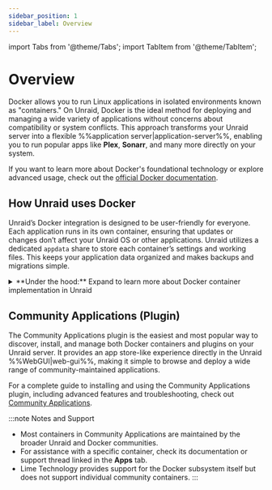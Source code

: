 ```yaml
---
sidebar_position: 1
sidebar_label: Overview
---
```


import Tabs from '@theme/Tabs';
import TabItem from '@theme/TabItem';

# Overview

Docker allows you to run Linux applications in isolated environments known as "containers." On Unraid, Docker is the ideal method for deploying and managing a wide variety of applications without concerns about compatibility or system conflicts. This approach transforms your Unraid server into a flexible %%application server|application-server%%, enabling you to run popular apps like **Plex**, **Sonarr**, and many more directly on your system.

If you want to learn more about Docker's foundational technology or explore advanced usage, check out the [official Docker documentation](https://docs.docker.com/).

## How Unraid uses Docker

Unraid’s Docker integration is designed to be user-friendly for everyone. Each application runs in its own container, ensuring that updates or changes don’t affect your Unraid OS or other applications. Unraid utilizes a dedicated `appdata` share to store each container’s settings and working files. This keeps your application data organized and makes backups and migrations simple.

<details>
<summary>**Under the hood:** Expand to learn more about Docker container implementation in Unraid</summary>

Unraid uses Docker to create separate environments for running Linux-based applications. Each Docker container operates independently from the Unraid operating system and other containers, which enhances both stability and compatibility.

<h4>Implementation details</h4>

- **Storage:** All the data and programs for each container are stored in a single %%virtual disk image|virtual-disk-images%% file called `docker.img`. By default, this file is found in the `system` %%user share|user-share%%, which usually utilizes the %%cache pool|cache-pool%% for better speed.
- **File system:** The `docker.img` file uses the %%BTRFS|btrfs%% file system and is mounted internally by Unraid. For more information on file systems, see [File systems](../manage-storage/file-systems.md).
- **Configuration:** When you set up a container, Unraid saves your configuration as a %%VM XML template|vm-xml-templates%% on the flash drive. This makes it easy to reinstall or restore containers with your preferred settings.
- **Templates:** Many popular containers come with ready-made templates, making the initial setup less complicated.
- **Performance:** It’s a good idea to store `docker.img` on the %%cache pool|cache-pool%% (if you have one) for the best performance.
- **Limitations:** Unraid does not natively support Docker Compose. For more complex setups, check out the [official Docker Compose documentation](https://docs.docker.com/compose/).

:::tip
Most users won’t need to interact with the `docker.img` file directly. However, knowing its role can be helpful for troubleshooting or understanding log messages.
:::

</details>

## Community Applications (Plugin)

The Community Applications plugin is the easiest and most popular way to discover, install, and manage both Docker containers and plugins on your Unraid server. It provides an app store-like experience directly in the Unraid %%WebGUI|web-gui%%, making it simple to browse and deploy a wide range of community-maintained applications.

For a complete guide to installing and using the Community Applications plugin, including advanced features and troubleshooting, check out [Community Applications](./community-applications.md).

:::note Notes and Support

- Most containers in Community Applications are maintained by the broader Unraid and Docker communities.
- For assistance with a specific container, check its documentation or support thread linked in the **Apps** tab.
- Lime Technology provides support for the Docker subsystem itself but does not support individual community containers.
:::
